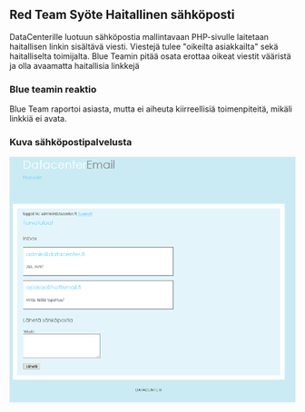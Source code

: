 ## Red Team Syöte Haitallinen sähköposti

DataCenterille luotuun sähköpostia mallintavaan PHP-sivulle laitetaan haitallisen linkin sisältävä viesti.
Viestejä tulee "oikeilta asiakkailta" sekä haitalliselta toimijalta. Blue Teamin pitää osata erottaa oikeat viestit
vääristä ja olla avaamatta haitallisia linkkejä

### Blue teamin reaktio

Blue Team raportoi asiasta, mutta ei aiheuta kiirreellisiä toimenpiteitä, mikäli linkkiä ei avata.

### Kuva sähköpostipalvelusta


![email](sposti.PNG)
